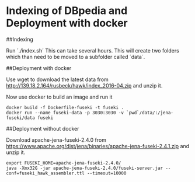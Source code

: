 # Indexing of DBpedia and Deployment with docker

##Indexing

Run ´./index.sh´ This can take several hours.
This will create two folders which than need to be moved to a subfolder called ´data´.

##Deployment with docker

Use wget to download the latest data from http://139.18.2.164/rusbeck/hawk/index_2016-04.zip and unzip it.

Now use docker to build an image and run it
```
docker build -f Dockerfile-fuseki -t fuseki .
docker run --name fuseki-data -p 3030:3030 -v `pwd`/data/:/jena-fuseki/data fuseki
```
##Deployment without docker

Download apache-jena-fuseki-2.4.0 from https://www.apache.org/dist/jena/binaries/apache-jena-fuseki-2.4.1.zip and unzip it. 

```
export FUSEKI_HOME=apache-jena-fuseki-2.4.0/
java -Xmx32G -jar apache-jena-fuseki-2.4.0/fuseki-server.jar --conf=fuseki_hawk_assembler.ttl --timeout=10000
```
